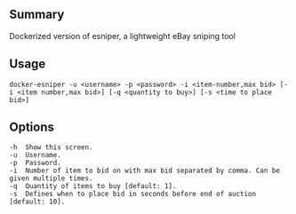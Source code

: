 ## Summary
Dockerized version of esniper, a lightweight eBay sniping tool

## Usage
    docker-esniper -u <username> -p <password> -i <item-number,max bid> [-i <item number,max bid>] [-q <quantity to buy>] [-s <time to place bid>]

## Options
    -h  Show this screen.
    -u  Username.
    -p  Password.
    -i  Number of item to bid on with max bid separated by comma. Can be given multiple times. 
    -q  Quantity of items to buy [default: 1].
    -s  Defines when to place bid in seconds before end of auction [default: 10].
